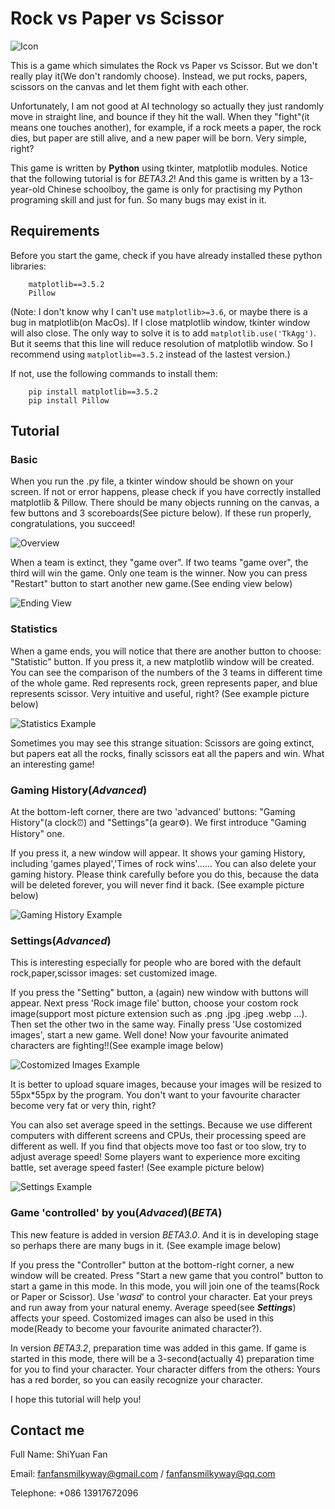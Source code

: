 # Rock vs Paper vs Scissor

![Icon](./markdown/icon.png)

This is a game which simulates the Rock vs Paper vs Scissor. But we don't really play it(We don't randomly choose). Instead, we put rocks, papers, scissors on the canvas and let them fight with each other.

Unfortunately, I am not good at AI technology so actually they just randomly move in straight line, and bounce if they hit the wall. When they "fight"(it means one touches another), for example, if a rock meets a paper, the rock dies, but paper are still alive, and a new paper will be born. Very simple, right?  

This game is written by **Python** using tkinter, matplotlib modules. Notice that the following tutorial is for _BETA3.2_! And this game is written by a 13-year-old Chinese schoolboy, the game is only for practising my Python programing skill and just for fun. So many bugs may exist in it.

## Requirements
Before you start the game, check if you have already installed these python libraries:
```
    matplotlib==3.5.2
    Pillow
```

(Note: I don't know why I can't use `matplotlib>=3.6`, or maybe there is a bug in matplotlib(on MacOs). If I close matplotlib window, tkinter window will also close. The only way to solve it is to add `matplotlib.use('TkAgg')`. But it seems that this line will reduce resolution of matplotlib window. So I recommend using `matplotlib==3.5.2` instead of the lastest version.)

If not, use the following commands to install them:
```
    pip install matplotlib==3.5.2
    pip install Pillow
```

## Tutorial
### Basic
When you run the .py file, a tkinter window should be shown on your screen. If not or error happens, please check if you have correctly installed matplotlib & Pillow. There should be many objects running on the canvas, a few buttons and 3 scoreboards(See picture below). If these run properly, congratulations, you succeed!  

![Overview](./markdown/overview.png)

When a team is extinct, they "game over". If two teams "game over", the third will win the game. Only one team is the winner. Now you can press "Restart" button to start another new game.(See ending view below)

![Ending View](./markdown/ending-view.png)

### Statistics
When a game ends, you will notice that there are another button to choose: "Statistic" button. If you press it, a new matplotlib window will be created. You can see the comparison of the numbers of the 3 teams in different time of the whole game. Red represents rock, green represents paper, and blue represents scissor. Very intuitive and useful, right? (See example picture below)

![Statistics Example](./markdown/statistics.png)
 
Sometimes you may see this strange situation: Scissors are going extinct, but papers eat all the rocks, finally scissors eat all the papers and win. What an interesting game!  

### Gaming History(_Advanced_)
At the bottom-left corner, there are two 'advanced' buttons: "Gaming History"(a clock⏰) and "Settings"(a gear⚙️). We first introduce "Gaming History" one.

If you press it, a new window will appear. It shows your gaming History, including 'games played','Times of rock wins'...... You can also delete your gaming history. Please think carefully before you do this, because the data will be deleted forever, you will never find it back. (See example picture below)

![Gaming History Example](./markdown/gaming-history.png)

### Settings(_Advanced_)
This is interesting especially for people who are bored with the default rock,paper,scissor images: set customized image.

If you press the "Setting" button, a (again) new window with buttons will appear. Next press 'Rock image file' button, choose your costom rock image(support most picture extension such as .png .jpg .jpeg .webp ...). Then set the other two in the same way. Finally press 'Use costomized images', start a new game. Well done! Now your favourite animated characters are fighting!!(See example image below)

![Costomized Images Example](./markdown/costomized-image.png)

It is better to upload square images, because your images will be resized to 55px*55px by the program. You don't want to your favourite character become very fat or very thin, right?

You can also set average speed in the settings. Because we use different computers with different screens and CPUs, their processing speed are different as well. If you find that objects move too fast or too slow, try to adjust average speed! Some players want to experience more exciting battle, set average speed faster! (See example picture below)

![Settings Example](./markdown/settings.png)

### Game 'controlled' by you(_Advaced_)(_BETA_)
This new feature is added in version _BETA3.0_. And it is in developing stage so perhaps there are many bugs in it. (See example image below)

If you press the "Controller" button at the bottom-right corner, a new window will be created. Press "Start a new game that you control" button to start a game in this mode. In this mode, you will join one of the teams(Rock or Paper or Scissor). Use '_wasd_' to control your character. Eat your preys and run away from your natural enemy. Average speed(see _**Settings**_) affects your speed. Costomized images can also be used in this mode(Ready to become your favourite animated character?).

In version _BETA3.2_, preparation time was added in this game. If game is started in this mode, there will be a 3-second(actually 4) preparation time for you to find your character. Your character differs from the others: Yours has a red border, so you can easily recognize your character.

I hope this tutorial will help you!

## Contact me
Full Name: ShiYuan Fan

Email: fanfansmilkyway@gmail.com / fanfansmilkyway@qq.com

Telephone: +086 13917672096